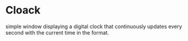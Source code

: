 # Cloack
simple window displaying a digital clock that continuously updates every second with the current time in the format.
